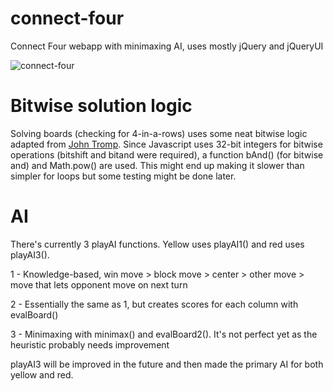 # connect-four
Connect Four webapp with minimaxing AI, uses mostly jQuery and jQueryUI

![connect-four](http://wustep.us/img/portfolio/connectfour.png "connect-four")

# Bitwise solution logic
Solving boards (checking for 4-in-a-rows) uses some neat bitwise logic adapted from [John Tromp](https://tromp.github.io/c4/c4.html). Since Javascript uses 32-bit integers for bitwise operations (bitshift and bitand were required), a function bAnd() (for bitwise and) and Math.pow() are used. This might end up making it slower than simpler for loops but some testing might be done later.

# AI
There's currently 3 playAI functions. Yellow uses playAI1() and red uses playAI3().

1 - Knowledge-based, win move > block move > center > other move > move that lets opponent move on next turn

2 - Essentially the same as 1, but creates scores for each column with evalBoard()

3 - Minimaxing with minimax() and evalBoard2(). It's not perfect yet as the heuristic probably needs improvement

playAI3 will be improved in the future and then made the primary AI for both yellow and red.
